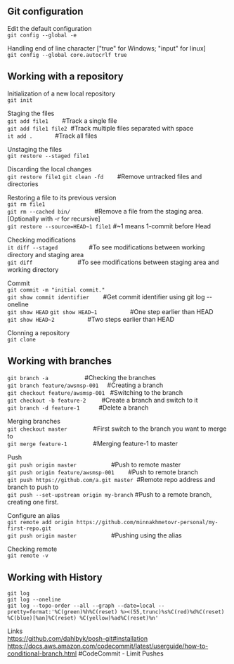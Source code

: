 ## Git configuration

Edit the default configuration <br />
`git config --global -e` <br />

Handling end of line character ["true" for Windows; "input" for linux] <br />
`git config --global core.autocrlf true`<br />

## Working with a repository

Initialization of a new local repository <br />
`git init`<br />

Staging the files <br />
`git add file1`        #Track a single file <br />
`git add file1 file2`  #Track multiple files separated with space <br />
`it add .`             #Track all files <br />

Unstaging the files <br />
`git restore --staged file1` <br />

Discarding the local changes <br />
`git restore file1`
`git clean -fd`        #Remove untracked files and directories <br />

Restoring a file to its previous version <br />
`git rm file1` <br />
`git rm --cached bin/`              #Remove a file from the staging area. [Optionally with -r for recursive] <br />
`git restore --source=HEAD~1 file1` #~1 means 1-commit before Head <br />

Checking modifications <br />
`it diff --staged`                  #To see modifications between working directory and staging area <br />
`git diff`                          #To see modifications between staging area and working directory <br />

Commit <br />
`git commit -m "initial commit."` <br />
`git show commit identifier`        #Get commit identifier using git log --oneline <br />
`git show HEAD`
`git show HEAD~1`                   #One step earlier than HEAD <br />
`git show HEAD~2`                   #Two steps earlier than HEAD <br />

Clonning a repository <br />
`git clone` <br />


## Working with branches
`git branch -a`                     #Checking the branches <br />
`git branch feature/awsmsp-001`     #Creating a branch <br />
`git checkout feature/awsmsp-001`   #Switching to the branch <br />
`git checkout -b feature-2`         #Create a branch and switch to it <br />
`git branch -d feature-1`           #Delete a branch <br />

Merging branches <br />
`git checkout master`               #First switch to the branch you want to merge to <br />
`git merge feature-1`               #Merging feature-1 to master <br />

Push <br />
`git push origin master`                    #Push to remote master <br />
`git push origin feature/awsmsp-001`        #Push to remote branch <br />
`git push https://github.com/a.git master`  #Remote repo address and branch to push to <br />
`git push --set-upstream origin my-branch`  #Push to a remote branch, creating one first. <br /> 

Configure an alias <br />
`git remote add origin https://github.com/minnakhmetovr-personal/my-first-repo.git` <br />
`git push origin master`                    #Pushing using the alias <br />

Checking remote <br />
`git remote -v` <br />


## Working with History
`git log` <br />
`git log --oneline` <br />
`git log --topo-order --all --graph --date=local --pretty=format:'%C(green)%h%C(reset) %><(55,trunc)%s%C(red)%d%C(reset) %C(blue)[%an]%C(reset) %C(yellow)%ad%C(reset)%n'` <br />

Links <br />
https://github.com/dahlbyk/posh-git#installation <br />
https://docs.aws.amazon.com/codecommit/latest/userguide/how-to-conditional-branch.html #CodeCommit - Limit Pushes<br />
